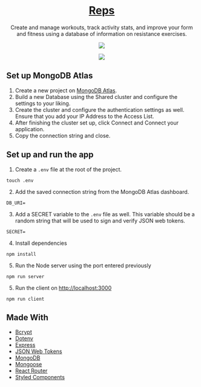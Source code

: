 <p align="center">
    <a href="https://reps-app-v1.herokuapp.com/">
        <h1 align="center">Reps</h1>
    </a>
</p> 
<p align="center">
  Create and manage workouts, track activity stats, and improve your form and fitness using a database of information on resistance exercises.
</p>
<p align="center">
  <img src="https://user-images.githubusercontent.com/84942739/183589238-43f266af-6017-4a5e-9851-dfc955424163.png" />
</p>
<p align="center">
  <img src="https://user-images.githubusercontent.com/84942739/183589286-6b6ef52a-afc3-4328-b7e7-4cdafafedd4b.png" />
</p>

## Set up MongoDB Atlas

1. Create a new project on [MongoDB Atlas](https://cloud.mongodb.com/).
2. Build a new Database using the Shared cluster and configure the settings to your liking.
3. Create the cluster and configure the authentication settings as well. Ensure that you add your IP Address to the Access List.
4. After finishing the cluster set up, click Connect and Connect your application.
5. Copy the connection string and close.

## Set up and run the app
1. Create a `.env` file at the root of the project.
```shell
touch .env
```

2. Add the saved connection string from the MongoDB Atlas dashboard.
```env
DB_URI=
```

3. Add a SECRET variable to the `.env` file as well. This variable should be a random string that will be used to sign and verify JSON web tokens.
```env
SECRET=
```

4. Install dependencies
```shell
npm install
```

5. Run the Node server using the port entered previously
```shell
npm run server

```
5. Run the client on <http://localhost:3000>
```shell
npm run client
```

## Made With
- [Bcrypt](https://www.npmjs.com/package/bcrypt)
- [Dotenv](https://github.com/motdotla/dotenv#readme)
- [Express](https://expressjs.com/)
- [JSON Web Tokens](https://jwt.io/)
- [MongoDB](https://www.mongodb.com/)
- [Mongoose](https://mongoosejs.com/)
- [React Router](https://reactrouter.com/)
- [Styled Components](https://styled-components.com/)
